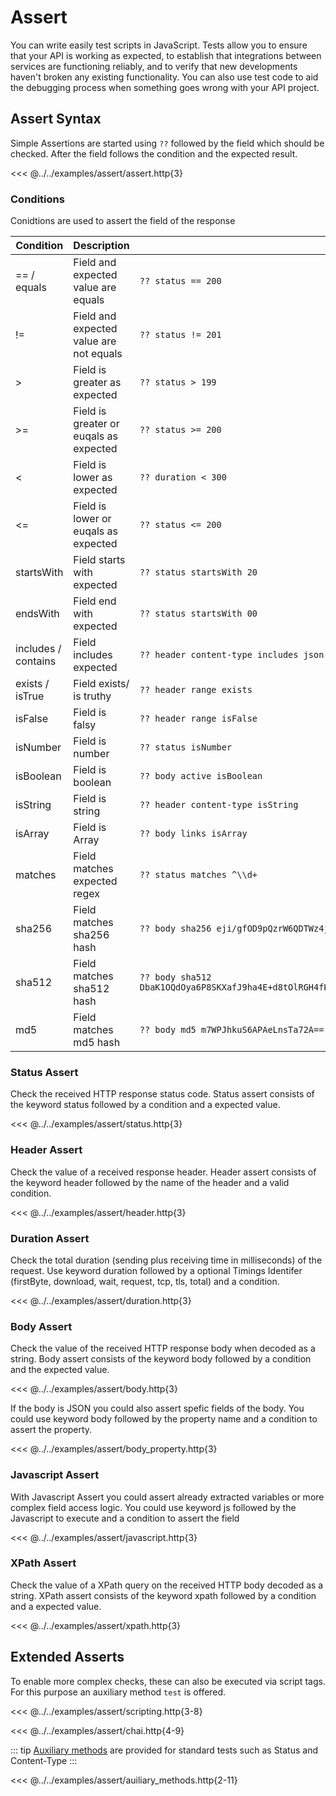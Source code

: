 
# Assert

You can write easily test scripts in JavaScript. Tests allow you to ensure that your API is working as expected, to establish that integrations between services are functioning reliably, and to verify that new developments haven't broken any existing functionality. You can also use test code to aid the debugging process when something goes wrong with your API project.

## Assert Syntax

Simple Assertions are started using `??` followed by the field which should be checked. After the field follows the condition and the expected result.

<<< @../../examples/assert/assert.http{3}

### Conditions

Conidtions are used to assert the field of the response

| Condition | Description | Example |
| - | - | - |
| == / equals | Field and expected value are equals | `?? status == 200` |
| != | Field and expected value are not equals | `?? status != 201` |
| > | Field is greater as expected | `?? status > 199` |
| >= | Field is greater or euqals as expected  | `?? status >= 200` |
| < | Field is lower as expected | `?? duration < 300` |
| <= | Field is lower or euqals as expected | `?? status <= 200` |
| startsWith | Field starts with expected | `?? status startsWith 20` |
| endsWith | Field end with expected | `?? status startsWith 00` |
| includes / contains | Field includes expected | `?? header content-type includes json` |
| exists / isTrue | Field exists/ is truthy | `?? header range exists` |
| isFalse | Field is falsy | `?? header range isFalse` |
| isNumber | Field is number | `?? status isNumber` |
| isBoolean | Field is boolean | `?? body active isBoolean` |
| isString | Field is string | `?? header content-type isString` |
| isArray | Field is Array | `?? body links isArray` |
| matches | Field matches expected regex | `?? status matches ^\\d+` |
| sha256 | Field matches sha256 hash | `?? body sha256 eji/gfOD9pQzrW6QDTWz4jhVk/dqe3q11DVbi6Qe4ks=` |
| sha512 | Field matches sha512 hash | `?? body sha512 DbaK1OQdOya6P8SKXafJ9ha4E+d8tOlRGH4fKjfCutlAQQififYBLue0TiH4Y8XZVT47Zl7a6GQLsidLVVJm6w==` |
| md5 | Field matches md5 hash | `?? body md5 m7WPJhkuS6APAeLnsTa72A==` |

### Status Assert

Check the received HTTP response status code. Status assert consists of the keyword status followed by a condition and a expected value.


<<< @../../examples/assert/status.http{3}

### Header Assert

Check the value of a received response header. Header assert consists of the keyword header followed by the name of the header and a valid condition.

<<< @../../examples/assert/header.http{3}

### Duration Assert

Check the total duration (sending plus receiving time in milliseconds) of the request. Use keyword duration followed by a optional Timings Identifer (firstByte, download, wait, request, tcp, tls, total) and a condition. 

<<< @../../examples/assert/duration.http{3}

### Body Assert

Check the value of the received HTTP response body when decoded as a string. Body assert consists of the keyword body followed by a condition and the expected value. 

<<< @../../examples/assert/body.http{3}

If the body is JSON you could also assert spefic fields of the body. You could use keyword body followed by the property name and a condition to assert the property.

<<< @../../examples/assert/body_property.http{3}

### Javascript Assert

With Javascript Assert you could assert already extracted variables or more complex field access logic. You could use keyword js followed by the Javascript to execute and a condition to assert the field

<<< @../../examples/assert/javascript.http{3}

### XPath Assert

Check the value of a XPath query on the received HTTP body decoded as a string. XPath assert consists of the keyword xpath followed by a condition and a expected value.

<<< @../../examples/assert/xpath.http{3}

## Extended Asserts

To enable more complex checks, these can also be executed via script tags. For this purpose an auxiliary method `test` is offered.


<<< @../../examples/assert/scripting.http{3-8}


<<< @../../examples/assert/chai.http{4-9}


::: tip
[Auxiliary methods](https://github.com/AnWeber/httpyac/blob/790a1b0409bd9eed6ef0ff26a2fc017952d58231/src/models/testFunction.ts#L6-L14) are provided for standard tests such as Status and Content-Type
:::


<<< @../../examples/assert/auiliary_methods.http{2-11}
